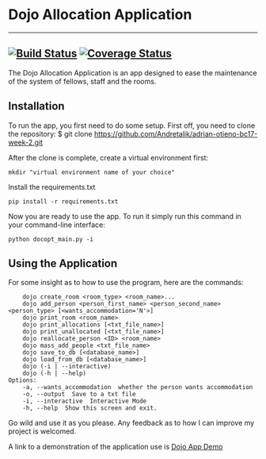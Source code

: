 # Dojo Allocation Application
---
[![Build Status](https://travis-ci.org/Andretalik/adrian-otieno-bc17-week-2.svg?branch=test_full_project)](https://travis-ci.org/Andretalik/adrian-otieno-bc17-week-2.svg?branch=test_full_project)
[![Coverage Status](https://coveralls.io/repos/github/Andretalik/adrian-otieno-bc17-week-2/badge.svg?branch=test_full_project)](https://coveralls.io/github/Andretalik/adrian-otieno-bc17-week-2?branch=test_full_project)
---
The Dojo Allocation Application is an app designed to ease the maintenance of the system of fellows, staff and the rooms.

## Installation
To run the app, you first need to do some setup.
First off, you need to clone the repository: $ git clone https://github.com/Andretalik/adrian-otieno-bc17-week-2.git

After the clone is complete, create a virtual environment first:

`mkdir "virtual environment name of your choice"`

Install the requirements.txt

`pip install -r requirements.txt`

Now you are ready to use the app. To run it simply run this command in your command-line interface:

`python docopt_main.py -i`

## Using the Application
For some insight as to how to use the program, here are the commands:

```Usage:
    dojo create_room <room_type> <room_name>...
    dojo add_person <person_first_name> <person_second_name> <person_type> [<wants_accommodation='N'>]
    dojo print_room <room_name>
    dojo print_allocations [<txt_file_name>]
    dojo print_unallocated [<txt_file_name>]
    dojo reallocate_person <ID> <room_name>
    dojo mass_add_people <txt_file_name>
    dojo save_to_db [<database_name>]
    dojo load_from_db [<database_name>]
    dojo (-i | --interactive)
    dojo (-h | --help)
Options:
    -a, --wants_accommodation  whether the person wants accommodation
    -o, --output  Save to a txt file
    -i, --interactive  Interactive Mode
    -h, --help  Show this screen and exit.
```

Go wild and use it as you please. Any feedback as to how I can improve my project is welcomed.

A link to a demonstration of the application use is [Dojo App Demo](https://www.youtube.com/watch?v=xNxjXSMgPI4)
